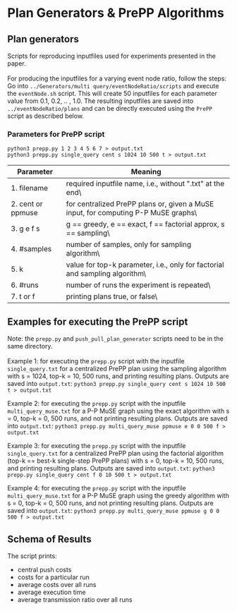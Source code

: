 # Plan Generators & PrePP Algorithms

## Plan generators
Scripts for reproducing inputfiles used for experiments presented in the paper.\
\
For producing the inputfiles for a varying event node ratio, follow the steps:\
Go into `../Generators/multi query/eventNodeRatio/scripts` and execute the `eventNode.sh` script. This will create 50 inputfiles for each parameter value from 0.1, 0.2, .. , 1.0. The resulting inputfiles are saved into `../eventNodeRatio/plans` and can be directly executed using the `PrePP` script as described below.

### Parameters for PrePP script
`python3 prepp.py 1 2 3 4 5 6 7 > output.txt`\
`python3 prepp.py single_query cent s 1024 10 500 t > output.txt`

Parameter | Meaning
------------ | -------------
1. filename | required inputfile name, i.e., without ".txt" at the end\
2. cent or ppmuse | for centralized PrePP plans or, given a MuSE input, for computing P-P MuSE graphs\
3. g e f s |  g == greedy, e == exact, f == factorial approx, s == sampling\
4. #samples |  number of samples, only for sampling algorithm\
5. k |  value for top-k parameter, i.e., only for factorial and sampling algorithm\
6. #runs |  number of runs the experiment is repeated\
7. t or f |  printing plans true, or false\


## Examples for executing the PrePP script
Note: the `prepp.py` and `push_pull_plan_generator` scripts need to be in the same directory.\
\
Example 1: for executing the `prepp.py` script with the inputfile `single_query.txt` for a centralized PrePP plan using the sampling algorithm with s = 1024, top-k = 10, 500 runs, and printing resulting plans. Outputs are saved into `output.txt`:
`python3 prepp.py single_query cent s 1024 10 500 t > output.txt`

Example 2: for executing the `prepp.py` script with the inputfile `multi_query_muse.txt` for a P-P MuSE graph using the exact algorithm with s = 0, top-k = 0, 500 runs, and not printing resulting plans. Outputs are saved into `output.txt`:
`python3 prepp.py multi_query_muse ppmuse e 0 0 500 f > output.txt`

Example 3: for executing the `prepp.py` script with the inputfile `single_query.txt` for a centralized PrePP plan using the factorial algorithm (top-k == best-k single-step PrePP plans) with s = 0, top-k = 10, 500 runs, and printing resulting plans. Outputs are saved into `output.txt`:
`python3 prepp.py single_query cent f 0 10 500 t > output.txt`

Example 4: for executing the `prepp.py` script with the inputfile `multi_query_muse.txt` for a P-P MuSE graph using the greedy algorithm with s = 0, top-k = 0, 500 runs, and not printing resulting plans. Outputs are saved into `output.txt`:
`python3 prepp.py multi_query_muse ppmuse g 0 0 500 f > output.txt`


## Schema of Results
The script prints:
- central push costs
- costs for a particular run
- average costs over all runs
- average execution time
- average transmission ratio over all runs
